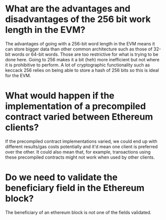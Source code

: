 # What are the advantages and disadvantages of the 256 bit work length in the EVM?

The advantages of going with a 256-bit word length in the EVM means it can store bigger data than 
other common architecture such as those of 32-bit words or 64-bit words. Those are too restrictive
for what is trying to be done here. Going to 256 makes it a bit (heh) more inefficient but not
where it is prohibitive to perform. 
A lot of cryptographic functionality such as keccack 256 relies on being able to store a hash 
of 256 bits so this is ideal for the EVM.

# What would happen if the implementation of a precompiled contract varied between Ethereum clients?

If the precompiled contract implementations varied, we could end up with different results/gas costs potentially and it'd mean one client is preferred over the other.
It could also mean that, for example, transactions using these precompiled contracts might not work when used by other clients.

# Do we need to validate the beneficiary field in the Ethereum block?

The beneficiary of an ethereum block is not one of the fields validated.
